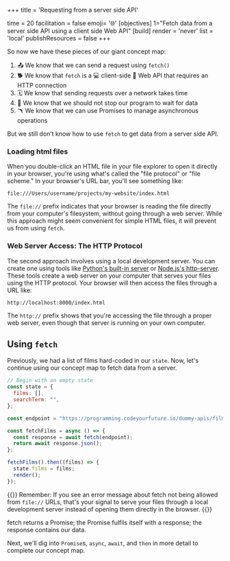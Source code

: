 +++
title = 'Requesting from a server side API'

time = 20
facilitation = false
emoji= '🌐'
[objectives]
1="Fetch data from a server side API using a client side Web API"
[build]
  render = 'never'
  list = 'local'
  publishResources = false
+++

So now we have these pieces of our giant concept map:

1. 📤 We know that we can send a request using `fetch()`
2. 🐕 We know that `fetch` is a 💻 client-side 🧰 Web API that requires an HTTP connection
3. 🗓️ We know that sending requests over a network takes time
4. 🧵 We know that we should not stop our program to wait for data
5. 🪃 We know that we can use Promises to manage asynchronous operations

But we still don’t know how to use `fetch` to get data from a server side API.

### Loading html files

When you double-click an HTML file in your file explorer to open it directly in your browser, you're using what's called the "file protocol" or "file scheme." In your browser's URL bar, you'll see something like:

```
file:///Users/username/projects/my-website/index.html
```

The `file://` prefix indicates that your browser is reading the file directly from your computer's filesystem, without going through a web server. While this approach might seem convenient for simple HTML files, it will prevent us from using `fetch`.

### Web Server Access: The HTTP Protocol

The second approach involves using a local development server. You can create one using tools like [Python's built-in server](https://realpython.com/python-http-server/) or [Node.js's http-server](https://www.npmjs.com/package/http-server). These tools create a web server on your computer that serves your files using the HTTP protocol. Your browser will then access the files through a URL like:

```
http://localhost:8000/index.html
```

The `http://` prefix shows that you're accessing the file through a proper web server, even though that server is running on your own computer.

## Using `fetch`

Previously, we had a list of films hard-coded in our `state`. Now, let's continue using our concept map to fetch data from a server.

```js
// Begin with an empty state
const state = {
  films: [],
  searchTerm: "",
};

const endpoint = "https://programming.codeyourfuture.io/dummy-apis/films.json";

const fetchFilms = async () => {
  const response = await fetch(endpoint);
  return await response.json();
};

fetchFilms().then((films) => {
  state.films = films;
  render();
});
```

{{<note type="remember" title="Serving files locally">}}
Remember: If you see an error message about fetch not being allowed from `file://` URLs, that's your signal to serve your files through a local development server instead of opening them directly in the browser.
{{</note>}}

fetch returns a Promise; the Promise fulfils itself with a response; the response contains our data.

Next, we'll dig into `Promise`s, `async`, `await`, and `then` in more detail to complete our concept map.
